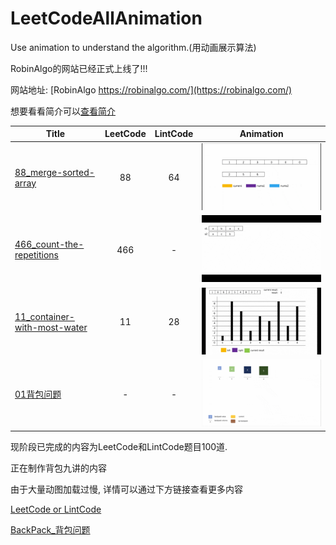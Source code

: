 # LeetCodeAllAnimation
Use animation to understand the algorithm.(用动画展示算法)


RobinAlgo的网站已经正式上线了!!!

网站地址: [RobinAlgo https://robinalgo.com/](https://robinalgo.com/)

想要看看简介可以[查看简介](http://mp.weixin.qq.com/s?__biz=MzIyNTUwOTEwOQ==&mid=100000045&idx=1&sn=a51a41a13285e82c5f80aa7bbb8482ea&chksm=687feab75f0863a13b9dae1ce677ef62195a8db0c2d3e45a68c0c6ca3dfe0618644cdf392a41#rd)

|Title|LeetCode|LintCode|Animation|
|--------|:----:|:----:|--------------------|
|[88_merge-sorted-array](/leet_lint/88_merge-sorted-array/code.md)|88|64|![](/leet_lint/88_merge-sorted-array/88_动画_双指针_small.gif)|
|[466_count-the-repetitions](/leet_lint/466_count-the-repetitions/code.md)|466|-|![](/leet_lint/466_count-the-repetitions/466_动画_dp_small.gif)|
|[11_container-with-most-water](/leet_lint/11_container-with-most-water/code.md)|11|28|![](/leet_lint/11_container-with-most-water/11_动画_双指针_small.gif)
|[01背包问题](/backpack/backpack_1/code.md)|-|-|![](/backpack/backpack_1/背包_1_动画_small.gif)|

现阶段已完成的内容为LeetCode和LintCode题目100道.

正在制作背包九讲的内容

由于大量动图加载过慢, 详情可以通过下方链接查看更多内容

[LeetCode or LintCode](/leet_lint/leet&lint.md)

[BackPack_背包问题](/backpack/backpack.md)
